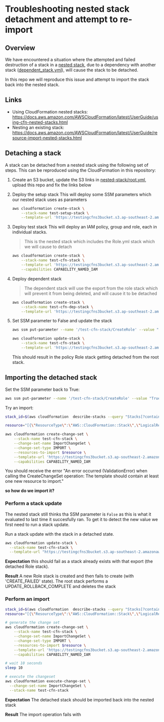 # Troubleshooting nested stack detachment and attempt to re-import

## Overview

We have encountered a situation where the attempted and failed destruction of a stack in a [nested stack](https://docs.aws.amazon.com/AWSCloudFormation/latest/UserGuide/using-cfn-nested-stacks.html), due to a dependency with another stack ([dependent_stack.yml](./dependent_stack.yml)), will cause the stack to be detached.

In this repo we will reproduce this issue and attempt to import the stack back into the nested stack.

## Links

- Using CloudFormation nested stacks: https://docs.aws.amazon.com/AWSCloudFormation/latest/UserGuide/using-cfn-nested-stacks.html
- Nesting an existing stack: https://docs.aws.amazon.com/AWSCloudFormation/latest/UserGuide/resource-import-nested-stacks.html

## Detaching a stack

A stack can be detached from a nested stack using the following set of steps. This can be reproduced using the CloudFormation in this repository:

1. Create an S3 bucket, update the S3 links in [nested-stack/root.yml](./nested-stack/root.yml), upload this repo and fix the links below

2. Deploy the setup stack
   This will deploy some SSM parameters which our nested stack uses as parameters

    ```bash
    aws cloudformation create-stack \
        --stack-name test-setup-stack \
        --template-url 'https://testingcfns3bucket.s3.ap-southeast-2.amazonaws.com/setup_stack.yml'
    ```

3. Deploy test stack
   This will deploy an IAM policy, group and role, each in individual stacks.

   > This is the nested stack which includes the Role.yml stack which we will cause to detach

    ```bash
    aws cloudformation create-stack \
        --stack-name test-cfn-stack \
        --template-url 'https://testingcfns3bucket.s3.ap-southeast-2.amazonaws.com/nested-stack/root.yml' \
        --capabilities CAPABILITY_NAMED_IAM
    ```

4. Deploy dependent stack

   > The dependent stack will use the export from the role stack which will prevent it from being deleted, and will cause it to be detached

    ```bash
    aws cloudformation create-stack \
        --stack-name test-cfn-dep-stack \
        --template-url 'https://testingcfns3bucket.s3.ap-southeast-2.amazonaws.com/dependent_stack.yml'
    ```

5. Set SSM parameter to False and update the stack

    ```bash
    aws ssm put-parameter --name '/test-cfn-stack/CreateRole' --value "False" --type String --overwrite

    aws cloudformation update-stack \
        --stack-name test-cfn-stack \
        --template-url 'https://testingcfns3bucket.s3.ap-southeast-2.amazonaws.com/nested-stack/root.yml'
    ```

   This should result in the policy Role stack getting detached from the root stack.

## Importing the detached stack

Set the SSM parameter back to True:

```bash
aws ssm put-parameter --name '/test-cfn-stack/CreateRole' --value "True" --type String --overwrite
```

Try an import:

```bash
stack_id=$(aws cloudformation  describe-stacks --query "Stacks[?contains(StackName,'test-cfn-stack-Role') && StackStatus=='CREATE_COMPLETE'].StackId" --output text)

resource="[{\"ResourceType\":\"AWS::CloudFormation::Stack\",\"LogicalResourceId\":\"Role\",\"ResourceIdentifier\":{\"StackId\":\"$stack_id\"}}]"

aws cloudformation create-change-set \
    --stack-name test-cfn-stack \
    --change-set-name ImportChangeSet \
    --change-set-type IMPORT \
    --resources-to-import $resource \
    --template-url 'https://testingcfns3bucket.s3.ap-southeast-2.amazonaws.com/nested-stack/root.yml' \
    --capabilities CAPABILITY_NAMED_IAM
```

You should receive the error "An error occurred (ValidationError) when calling the CreateChangeSet operation: The template should contain at least one new resource to import."

**so how do we import it?**

### Perform a stack update

The nested stack still thinks tha SSM parameter is `False` as this is what it evaluated to last time it succesfully ran. To get it to detect the new value we first need to run a stack update.

Run a stack update with the stack in a detached state.

```bash
aws cloudformation update-stack \
  --stack-name test-cfn-stack \
  --template-url "https://testingcfns3bucket.s3.ap-southeast-2.amazonaws.com/nested-stack/root.yml"
```

**Expectation**
this should fail as a stack already exists with that export (the detached Role stack).

**Result**
A new Role stack is created and then fails to create (with 'CREATE_FAILED' state). The root stack performs a UPDATE_ROLLBACK_COMPLETE and deletes the stack

### Perform an import

```bash
stack_id=$(aws cloudformation  describe-stacks --query "Stacks[?contains(StackName,'test-cfn-stack-Role') && StackStatus=='CREATE_COMPLETE'].StackId" --output text)
resource="[{\"ResourceType\":\"AWS::CloudFormation::Stack\",\"LogicalResourceId\":\"Role\",\"ResourceIdentifier\":{\"StackId\":\"$stack_id\"}}]"

# generate the change set
aws cloudformation create-change-set \
    --stack-name test-cfn-stack \
    --change-set-name ImportChangeSet \
    --change-set-type IMPORT \
    --resources-to-import $resource \
    --template-url 'https://testingcfns3bucket.s3.ap-southeast-2.amazonaws.com/nested-stack/root.yml' \
    --capabilities CAPABILITY_NAMED_IAM

# wait 10 seconds
sleep 10

# execute the changeset
aws cloudformation execute-change-set \
  --change-set-name ImportChangeSet \
  --stack-name test-cfn-stack
```

**Expectation**
The detached stack should be imported back into the nested stack

**Result**
The import operation fails with
